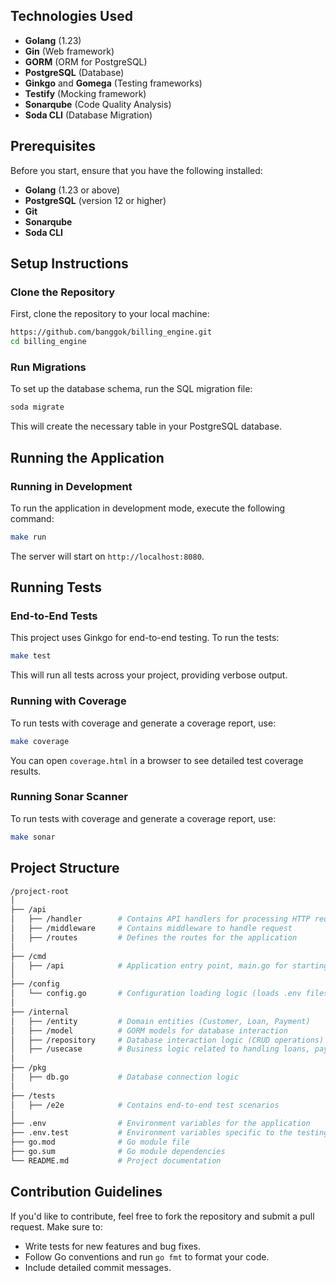 ## Technologies Used
- **Golang** (1.23)
- **Gin** (Web framework)
- **GORM** (ORM for PostgreSQL)
- **PostgreSQL** (Database)
- **Ginkgo** and **Gomega** (Testing frameworks)
- **Testify** (Mocking framework)
- **Sonarqube** (Code Quality Analysis)
- **Soda CLI** (Database Migration)

## Prerequisites
Before you start, ensure that you have the following installed:
- **Golang** (1.23 or above)
- **PostgreSQL** (version 12 or higher)
- **Git**
- **Sonarqube**
- **Soda CLI**

## Setup Instructions

### Clone the Repository
First, clone the repository to your local machine:
```bash
https://github.com/banggok/billing_engine.git
cd billing_engine
```

### Run Migrations
To set up the database schema, run the SQL migration file:

```bash
soda migrate
```

This will create the necessary table in your PostgreSQL database.

## Running the Application

### Running in Development
To run the application in development mode, execute the following command:

```bash
make run
```

The server will start on `http://localhost:8080`.

## Running Tests

### End-to-End Tests
This project uses Ginkgo for end-to-end testing. To run the tests:

```bash
make test
```

This will run all tests across your project, providing verbose output.

### Running with Coverage
To run tests with coverage and generate a coverage report, use:

```bash
make coverage
```

You can open `coverage.html` in a browser to see detailed test coverage results.

### Running Sonar Scanner
To run tests with coverage and generate a coverage report, use:

```bash
make sonar
```

## Project Structure

```bash
/project-root
│
├── /api
│   ├── /handler        # Contains API handlers for processing HTTP requests
│   ├── /middleware     # Contains middleware to handle request
│   ├── /routes         # Defines the routes for the application
│
├── /cmd
│   ├── /api            # Application entry point, main.go for starting the server
│
├── /config
│   └── config.go       # Configuration loading logic (loads .env files, etc.)
│
├── /internal
│   ├── /entity         # Domain entities (Customer, Loan, Payment)
│   ├── /model          # GORM models for database interaction
│   ├── /repository     # Database interaction logic (CRUD operations)
│   ├── /usecase        # Business logic related to handling loans, payments, etc.
│
├── /pkg
│   ├── db.go           # Database connection logic
│
├── /tests              
│   ├── /e2e            # Contains end-to-end test scenarios
│
├── .env                # Environment variables for the application
├── .env.test           # Environment variables specific to the testing environment
├── go.mod              # Go module file
├── go.sum              # Go module dependencies
└── README.md           # Project documentation
```


## Contribution Guidelines

If you'd like to contribute, feel free to fork the repository and submit a pull request. Make sure to:
- Write tests for new features and bug fixes.
- Follow Go conventions and run `go fmt` to format your code.
- Include detailed commit messages.
